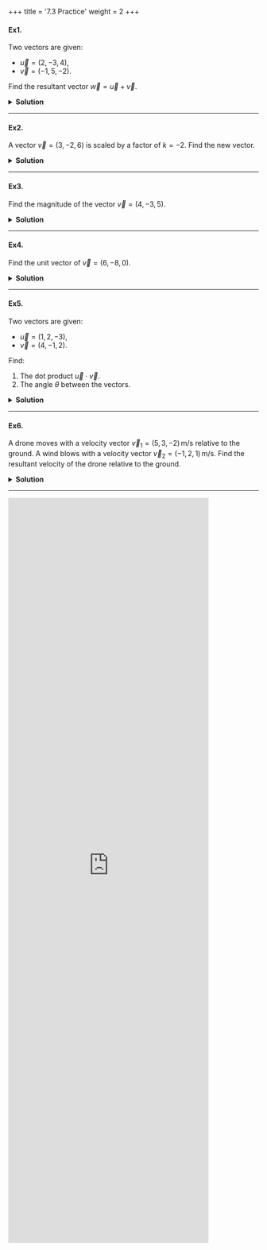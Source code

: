 +++
title = '7.3 Practice'
weight = 2
+++


#### Ex1.
Two vectors are given:
- $\vec{u} = (2, -3, 4)$,
- $\vec{v} = (-1, 5, -2)$.

Find the resultant vector $\vec{w} = \vec{u} + \vec{v}$.

<details>
  <summary>
    <strong id="solution-title">Solution</strong>
  </summary>

To add two vectors, add their corresponding components:

$$
\vec{w} = \vec{u} + \vec{v} = (u_x + v_x, u_y + v_y, u_z + v_z).
$$

Substitute the components:

$$
\vec{w} = (2 + (-1), -3 + 5, 4 + (-2)) = (1, 2, 2).
$$

**Answer**:  
The resultant vector is $ \boxed{(1, 2, 2)} $.

</details>

---

#### Ex2.
A vector $\vec{v} = (3, -2, 6)$ is scaled by a factor of $k = -2$. Find the new vector.

<details>
  <summary>
    <strong id="solution-title">Solution</strong>
  </summary>

To multiply a vector by a scalar, multiply each component by the scalar:

$$
k\vec{v} = (k v_x, k v_y, k v_z).
$$

Substitute the values:

$$
k\vec{v} = (-2)(3, -2, 6) = (-6, 4, -12).
$$

**Answer**:  
The new vector is $ \boxed{(-6, 4, -12)} $.

</details>

---

#### Ex3.
Find the magnitude of the vector $\vec{v} = (4, -3, 5)$.

<details>
  <summary>
    <strong id="solution-title">Solution</strong>
  </summary>

The formula for the magnitude of a vector is:

$$
|\vec{v}| = \sqrt{v_x^2 + v_y^2 + v_z^2}.
$$

Substitute the components:

$$
|\vec{v}| = \sqrt{(4)^2 + (-3)^2 + (5)^2} = \sqrt{16 + 9 + 25} = \sqrt{50} = 5\sqrt{2}.
$$

**Answer**:  
The magnitude is $ \boxed{5\sqrt{2}} $.

</details>

---

#### Ex4.
Find the unit vector of $\vec{v} = (6, -8, 0)$.

<details>
  <summary>
    <strong id="solution-title">Solution</strong>
  </summary>

The formula for the unit vector is:

$$
\hat{v} = \frac{\vec{v}}{|\vec{v}|}.
$$

1. Compute the magnitude:

   $$
   |\vec{v}| = \sqrt{(6)^2 + (-8)^2 + (0)^2} = \sqrt{36 + 64 + 0} = \sqrt{100} = 10.
   $$

2. Divide each component by the magnitude:

   $$
   \hat{v} = \left(\frac{6}{10}, \frac{-8}{10}, \frac{0}{10}\right) = (0.6, -0.8, 0).
   $$

**Answer**:  
The unit vector is $ \boxed{(0.6, -0.8, 0)} $.

</details>

---

#### Ex5.
Two vectors are given:
- $\vec{u} = (1, 2, -3)$,
- $\vec{v} = (4, -1, 2)$.

Find:
1. The dot product $\vec{u} \cdot \vec{v}$.
2. The angle $\theta$ between the vectors.

<details>
  <summary>
    <strong id="solution-title">Solution</strong>
  </summary>

1. Compute the dot product:

   $$
   \vec{u} \cdot \vec{v} = u_x v_x + u_y v_y + u_z v_z.
   $$

   Substitute the components:

   $$
   \vec{u} \cdot \vec{v} = (1)(4) + (2)(-1) + (-3)(2) = 4 - 2 - 6 = -4.
   $$

2. Compute the magnitudes:

   $$
   |\vec{u}| = \sqrt{(1)^2 + (2)^2 + (-3)^2} = \sqrt{1 + 4 + 9} = \sqrt{14},
   $$

   $$
   |\vec{v}| = \sqrt{(4)^2 + (-1)^2 + (2)^2} = \sqrt{16 + 1 + 4} = \sqrt{21}.
   $$

3. Use the dot product formula to find $\cos\theta$:

   $$
   \cos\theta = \frac{\vec{u} \cdot \vec{v}}{|\vec{u}| |\vec{v}|} = \frac{-4}{\sqrt{14} \cdot \sqrt{21}} = \frac{-4}{\sqrt{294}} = \frac{-4}{7\sqrt{6}}.
   $$

4. Solve for $\theta$:

   $$
   \theta = \cos^{-1}\left(\frac{-4}{7\sqrt{6}}\right).
   $$

**Answer**:  
The dot product is $ \boxed{-4} $, and the angle is $ \boxed{\cos^{-1}\left(\frac{-4}{7\sqrt{6}}\right)} $.

</details>

---

#### Ex6.
A drone moves with a velocity vector $\vec{v}_1 = (5, 3, -2) \, \text{m/s}$ relative to the ground. A wind blows with a velocity vector $\vec{v}_2 = (-1, 2, 1) \, \text{m/s}$. Find the resultant velocity of the drone relative to the ground.

<details>
  <summary>
    <strong id="solution-title">Solution</strong>
  </summary>

The resultant velocity is the sum of the two vectors:

$$
\vec{v}_{\text{resultant}} = \vec{v}_1 + \vec{v}_2.
$$

Add the components:

$$
\vec{v}_{\text{resultant}} = (5 + (-1), 3 + 2, -2 + 1) = (4, 5, -1).
$$

**Answer**:  
The resultant velocity is $ \boxed{(4, 5, -1) \, \text{m/s}} $.

</details>

---


<iframe src="https://script.google.com/macros/s/AKfycbw8JMUDkhp4uuUQRnsVXcLwgNyqbLAO8URhI6hClel052j8-6lU19sAARy2YNFD6HAZqw/exec" width="80%" height="1500px" frameborder="0" marginheight="0" marginwidth="0">Loading...</iframe>

